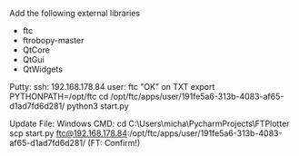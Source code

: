 Add the following external libraries
* ftc
* ftrobopy-master
* QtCore
* QtGui
* QtWidgets

Putty:
ssh: 192.168.178.84
user: ftc
"OK" on TXT
export PYTHONPATH=/opt/ftc
cd /opt/ftc/apps/user/191fe5a6-313b-4083-af65-d1ad7fd6d281/
python3 start.py

Update File:
Windows CMD:
cd C:\Users\micha\PycharmProjects\FTPlotter
scp start.py ftc@192.168.178.84:/opt/ftc/apps/user/191fe5a6-313b-4083-af65-d1ad7fd6d281/
(FT: Confirm!)
